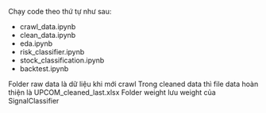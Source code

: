 Chạy code theo thứ tự như sau:
- crawl_data.ipynb
- clean_data.ipynb
- eda.ipynb
- risk_classifier.ipynb
- stock_classification.ipynb
- backtest.ipynb

Folder raw data là dữ liệu khi mới crawl
Trong cleaned data thì file data hoàn thiện là UPCOM_cleaned_last.xlsx 
Folder weight lưu weight của SignalClassifier 

